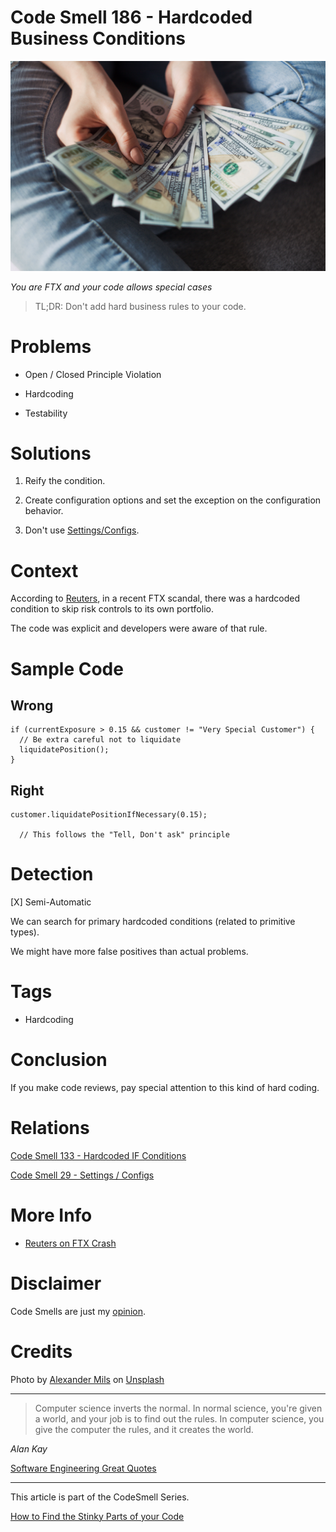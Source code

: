 # Code Smell 186 - Hardcoded Business Conditions
            
![Code Smell 186 - Hardcoded Business Conditions](Code%20Smell%20186%20-%20Hardcoded%20Business%20Conditions.jpg)

*You are FTX and your code allows special cases*

> TL;DR: Don't add hard business rules to your code.

# Problems

- Open / Closed Principle Violation

- Hardcoding

- Testability

# Solutions

1. Reify the condition.

2. Create configuration options and set the exception on the configuration behavior.

3. Don't use [Settings/Configs](https://github.com/mcsee/Software-Design-Articles/tree/main/Articles/Code%20Smells/Code%20Smell%2029%20-%20Settings%20-%20Configs/readme.md).

# Context

According to [Reuters](https://www.reuters.com/technology/how-secret-software-change-allowed-ftx-use-client-money-2022-12-13/), in a recent FTX scandal, there was a hardcoded condition to skip risk controls to its own portfolio.

The code was explicit and developers were aware of that rule.

# Sample Code

## Wrong

[Gist Url]: # (https://gist.github.com/mcsee/27cdd48bf20694b735f7d5914c086022)

```solidity
if (currentExposure > 0.15 && customer != "Very Special Customer") {
  // Be extra careful not to liquidate
  liquidatePosition();
}
```

## Right

[Gist Url]: # (https://gist.github.com/mcsee/d43ab068cbec6d361fb429fd2860f518)

```solidity
customer.liquidatePositionIfNecessary(0.15);
  
  // This follows the "Tell, Don't ask" principle
```

# Detection

[X] Semi-Automatic 

We can search for primary hardcoded conditions (related to primitive types).

We might have more false positives than actual problems. 

# Tags

- Hardcoding

# Conclusion

If you make code reviews, pay special attention to this kind of hard coding.

# Relations

[Code Smell 133 - Hardcoded IF Conditions](https://github.com/mcsee/Software-Design-Articles/tree/main/Articles/Code%20Smells/Code%20Smell%20133%20-%20Hardcoded%20IF%20Conditions/readme.md)

[Code Smell 29 - Settings / Configs](https://github.com/mcsee/Software-Design-Articles/tree/main/Articles/Code%20Smells/Code%20Smell%2029%20-%20Settings%20-%20Configs/readme.md)

# More Info

- [Reuters on FTX Crash]( https://www.reuters.com/technology/how-secret-software-change-allowed-ftx-use-client-money-2022-12-13/)

# Disclaimer

Code Smells are just my [opinion](https://github.com/mcsee/Software-Design-Articles/tree/main/Articles/Blogging/I%20Wrote%20More%20than%2090%20Articles%20on%202021%20Here%20is%20What%20I%20Learned/readme.md).

# Credits

Photo by [Alexander Mils](https://unsplash.com/@alexandermils) on [Unsplash](https://unsplash.com/s/photos/steal-money)  
  
* * *
> Computer science inverts the normal. In normal science, you're given a world, and your job is to find out the rules. In computer science, you give the computer the rules, and it creates the world.

_Alan Kay_
 
[Software Engineering Great Quotes](https://github.com/mcsee/Software-Design-Articles/tree/main/Articles/Quotes/Software%20Engineering%20Great%20Quotes/readme.md)

* * *

This article is part of the CodeSmell Series.

[How to Find the Stinky Parts of your Code](https://github.com/mcsee/Software-Design-Articles/tree/main/Articles/Code%20Smells/How%20to%20Find%20the%20Stinky%20parts%20of%20your%20Code/readme.md)